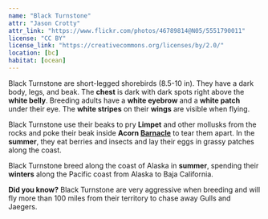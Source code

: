 ```yaml
---
name: "Black Turnstone"
attr: "Jason Crotty"
attr_link: "https://www.flickr.com/photos/46789814@N05/5551790011"
license: "CC BY"
license_link: "https://creativecommons.org/licenses/by/2.0/"
location: [bc]
habitat: [ocean]
---
```

Black Turnstone are short-legged shorebirds (8.5-10 in). They have a dark body, legs, and beak. The **chest** is dark with dark spots right above the **white belly**. Breeding adults have a **white eyebrow** and a **white patch** under their eye. The **white stripes** on their **wings** are visible when flying.

Black Turnstone use their beaks to pry __Limpet__ and other mollusks from the rocks and poke their beak inside **Acorn [Barnacle](/animals/barnacle/)** to tear them apart. In the **summer**, they eat berries and insects and lay their eggs in grassy patches along the coast.

Black Turnstone breed along the coast of Alaska in **summer**, spending their **winters** along the Pacific coast from Alaska to Baja California.

**Did you know?** Black Turnstone are very aggressive when breeding and will fly more than 100 miles from their territory to chase away Gulls and Jaegers.
